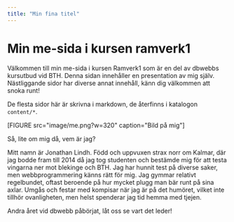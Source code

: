 ```yaml
---
title: "Min fina titel"
---
```

Min me-sida i kursen ramverk1
=========================

Välkommen till min me-sida i kursen Ramverk1 som är en del av dbwebbs kursutbud vid BTH.
Denna sidan innehåller en presentation av mig själv. Nästliggande sidor har diverse
annat innehåll, känn dig välkommen att snoka runt!

De flesta sidor här är skrivna i markdown, de återfinns i katalogon `content/*`.

[FIGURE src="image/me.png?w=320" caption="Bild på mig"]

Så, lite om mig då, vem är jag?

Mitt namn är Jonathan Lindh. Född och uppvuxen strax norr om Kalmar, där jag bodde fram
till 2014 då jag tog studenten och bestämde mig för att testa vingarna ner mot blekinge och
BTH. Jag har hunnit test på diverse saker, men webbprogrammering känns rätt för mig.
Jag gymmar relativt regelbundet, oftast beroende på hur mycket plugg man bär runt på sina axlar.
Umgås och festar med kompisar när jag är på det humöret, vilket inte tillhör ovanligheten, men
helst spenderar jag tid hemma med tjejen.

Andra året vid dbwebb påbörjat, låt oss se vart det leder!
